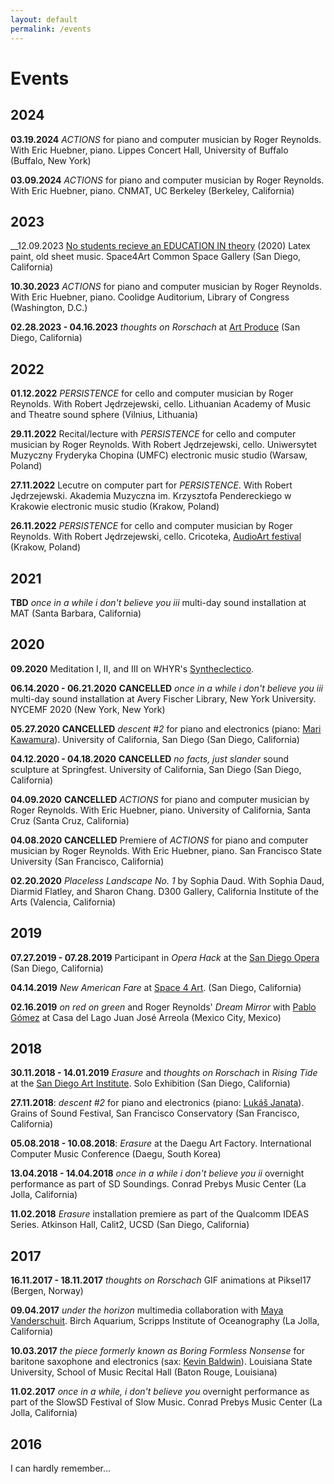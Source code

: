 ```yaml
---
layout: default
permalink: /events
---
```


# Events

## 2024

__03.19.2024__ _ACTIONS_ for piano and computer musician by Roger Reynolds. With Eric Huebner, piano. Lippes Concert Hall, University of Buffalo (Buffalo, New York)

__03.09.2024__ _ACTIONS_ for piano and computer musician by Roger Reynolds. With Eric Huebner, piano. CNMAT, UC Berkeley (Berkeley, California)

## 2023

__12.09.2023 [No students recieve an EDUCATION IN theory](https://www.jacobsundstrom.com/work/sight/blackout/nsret) (2020) Latex paint, old sheet music. Space4Art Common Space Gallery (San Diego, California)

__10.30.2023__ _ACTIONS_ for piano and computer musician by Roger Reynolds. With Eric Huebner, piano. Coolidge Auditorium, Library of Congress (Washington, D.C.)

__02.28.2023 - 04.16.2023__ _thoughts on Rorschach_ at [Art Produce](https://www.artproduce.org/) (San Diego, California)

## 2022

__01.12.2022__ _PERSISTENCE_ for cello and computer musician by Roger Reynolds. With Robert Jędrzejewski, cello. Lithuanian Academy of Music and Theatre sound sphere (Vilnius, Lithuania)

__29.11.2022__ Recital/lecture with _PERSISTENCE_ for cello and computer musician by Roger Reynolds. With Robert Jędrzejewski, cello. Uniwersytet Muzyczny Fryderyka Chopina (UMFC) electronic music studio (Warsaw, Poland)

__27.11.2022__ Lecutre on computer part for _PERSISTENCE_. With Robert Jędrzejewski. Akademia Muzyczna im. Krzysztofa Pendereckiego w Krakowie electronic music studio (Krakow, Poland)

__26.11.2022__ _PERSISTENCE_ for cello and computer musician by Roger Reynolds. With Robert Jędrzejewski, cello. Cricoteka, [AudioArt festival](https://www.audio.art.pl/) (Krakow, Poland)

## 2021

__TBD__ _once in a while i don't believe you iii_ multi-day sound installation at MAT (Santa Barbara, California)

## 2020

__09.2020__ Meditation I, II, and III on WHYR's [Syntheclectico](https://syntheclectico.weebly.com/).

__06.14.2020 - 06.21.2020__ __CANCELLED__ _once in a while i don't believe you iii_ multi-day sound installation at Avery Fischer Library, New York University. NYCEMF 2020 (New York, New York)

__05.27.2020__ __CANCELLED__ _descent #2_ for piano and electronics (piano: [Mari Kawamura](https://marikawamura.net/)). University of California, San Diego (San Diego, California)

__04.12.2020 - 04.18.2020__ __CANCELLED__ _no facts, just slander_ sound sculpture at Springfest. University of California, San Diego (San Diego, California)

__04.09.2020__ __CANCELLED__  _ACTIONS_ for piano and computer musician by Roger Reynolds. With Eric Huebner, piano. University of California, Santa Cruz (Santa Cruz, California)

__04.08.2020__ __CANCELLED__  Premiere of _ACTIONS_ for piano and computer musician by Roger Reynolds. With Eric Huebner, piano. San Francisco State University (San Francisco, California)

__02.20.2020__ _Placeless Landscape No. 1_ by Sophia Daud. With Sophia Daud, Diarmid Flatley, and Sharon Chang. D300 Gallery, California Institute of the Arts (Valencia, California)

## 2019

__07.27.2019 - 07.28.2019__ Participant in _Opera Hack_ at the [San Diego Opera](https://www.sdopera.org/) (San Diego, California)

__04.14.2019__ _New American Fare_ at [Space 4 Art](http://www.sdspace4art.org/). (San Diego, California)

__02.16.2019__ _on red on green_ and Roger Reynolds' _Dream Mirror_ with [Pablo Gómez](https://en.wikipedia.org/wiki/Pablo_G%C3%B3mez_(guitarist)) at Casa del Lago Juan José Arreola (Mexico City, Mexico)

## 2018

__30.11.2018 - 14.01.2019__ _Erasure_ and _thoughts on Rorschach_ in _Rising Tide_ at the [San Diego Art Institute](https://www.sandiego-art.org/past-exhibitions/2018/11/30/rising-tide). Solo Exhibition (San Diego, California)

__27.11.2018__: _descent #2_ for piano and electronics (piano: [Lukáš Janata](http://www.lukasjanata.cz/)). Grains of Sound Festival, San Francisco Conservatory (San Francisco, California)

__05.08.2018 - 10.08.2018__: _Erasure_ at the Daegu Art Factory. International Computer Music Conference (Daegu, South Korea)

__13.04.2018 - 14.04.2018__ _once in a while i don't believe you ii_ overnight performance as part of SD Soundings. Conrad Prebys Music Center (La Jolla, California)

__11.02.2018__ _Erasure_ installation premiere as part of the Qualcomm IDEAS Series. Atkinson Hall, Calit2, UCSD (San Diego, California)

## 2017

__16.11.2017 - 18.11.2017__ _thoughts on Rorschach_ GIF animations at Piksel17 (Bergen, Norway)

__09.04.2017__ _under the horizon_ multimedia collaboration with [Maya Vanderschuit](https://mayavanderschuit.wordpress.com/). Birch Aquarium, Scripps Institute of Oceanography (La Jolla, California)

__10.03.2017__ _the piece formerly known as Boring Formless Nonsense_ for baritone saxophone and electronics (sax: [Kevin Baldwin](https://www.kevinbaldwinmusic.com/)). Louisiana State University, School of Music Recital Hall (Baton Rouge, Louisiana)

__11.02.2017__ _once in a while, i don't believe you_ overnight performance as part of the SlowSD Festival of Slow Music. Conrad Prebys Music Center (La Jolla, California)

## 2016

I can hardly remember...
